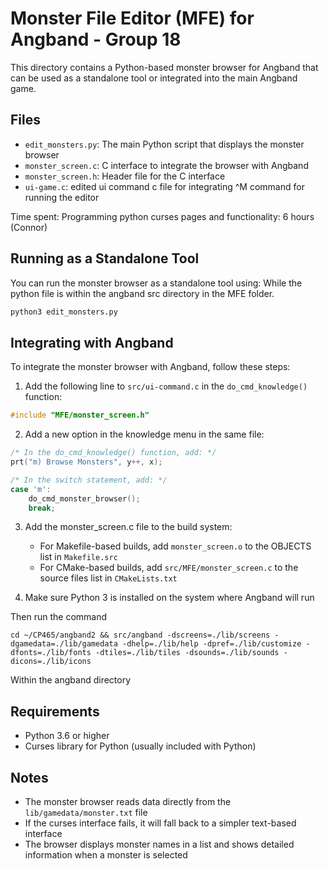 # Monster File Editor (MFE) for Angband - Group 18

This directory contains a Python-based monster browser for Angband that can be used as a standalone tool or integrated into the main Angband game.

## Files

- `edit_monsters.py`: The main Python script that displays the monster browser
- `monster_screen.c`: C interface to integrate the browser with Angband
- `monster_screen.h`: Header file for the C interface
- `ui-game.c`: edited ui command c file for integrating ^M command for running the editor

Time spent:
Programming python curses pages and functionality: 6 hours (Connor)


## Running as a Standalone Tool

You can run the monster browser as a standalone tool using:
While the python file is within the angband src directory in the MFE folder.

```bash
python3 edit_monsters.py
```

## Integrating with Angband

To integrate the monster browser with Angband, follow these steps:

1. Add the following line to `src/ui-command.c` in the `do_cmd_knowledge()` function:

```c
#include "MFE/monster_screen.h"
```

2. Add a new option in the knowledge menu in the same file:

```c
/* In the do_cmd_knowledge() function, add: */
prt("m) Browse Monsters", y++, x);

/* In the switch statement, add: */
case 'm':
    do_cmd_monster_browser();
    break;
```

3. Add the monster_screen.c file to the build system:

   - For Makefile-based builds, add `monster_screen.o` to the OBJECTS list in `Makefile.src`
   - For CMake-based builds, add `src/MFE/monster_screen.c` to the source files list in `CMakeLists.txt`

4. Make sure Python 3 is installed on the system where Angband will run

Then run the command 
```
cd ~/CP465/angband2 && src/angband -dscreens=./lib/screens -dgamedata=./lib/gamedata -dhelp=./lib/help -dpref=./lib/customize -dfonts=./lib/fonts -dtiles=./lib/tiles -dsounds=./lib/sounds -dicons=./lib/icons
```
Within the angband directory
## Requirements

- Python 3.6 or higher
- Curses library for Python (usually included with Python)

## Notes

- The monster browser reads data directly from the `lib/gamedata/monster.txt` file
- If the curses interface fails, it will fall back to a simpler text-based interface
- The browser displays monster names in a list and shows detailed information when a monster is selected 